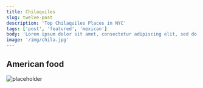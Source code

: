 ```yaml
---
title: Chilaquiles
slug: twelve-post
description: 'Top Chilaquiles Places in NYC'
tags: ['post', 'featured', 'mexican']
body: 'Lorem ipsum dolor sit amet, consectetur adipiscing elit, sed do eiusmod tempor incididunt ut labore et dolore magna aliqua. Ut enim ad minim veniam, quis nostrud exercitation ullamco laboris nisi ut aliquip ex ea commodo consequat. Duis aute irure dolor in reprehenderit in voluptate velit esse cillum dolore eu fugiat nulla pariatur. Excepteur sint occaecat cupidatat non proident, sunt in culpa qui officia deserunt mollit anim id est laborum.'
image: '/img/chila.jpg'
---
```


## American food

![placeholder](/img/placeholder.png)

